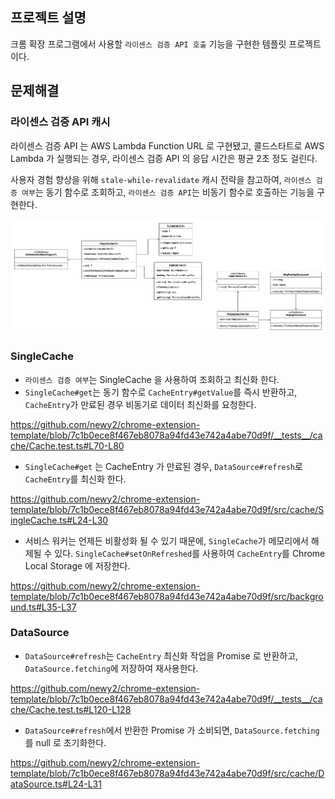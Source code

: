 ## 프로젝트 설명
크롬 확장 프로그램에서 사용할 `라이센스 검증 API 호출` 기능을 구현한 템플릿 프로젝트이다.

## 문제해결
### 라이센스 검증 API 캐시

라이센스 검증 API 는 AWS Lambda Function URL 로 구현됐고, 콜드스타트로 AWS Lambda 가 실행되는 경우, 라이센스 검증 API 의 응답 시간은 평균 2초 정도 걸린다.

사용자 경험 향상을 위해 `stale-while-revalidate` 캐시 전략을 참고하여, `라이센스 검증 여부`는 동기 함수로 조회하고, `라이센스 검증 API`는 비동기 함수로 호출하는 기능을 구현한다. 


<img src="docs/SingleCache.png">

### SingleCache
- `라이센스 검증 여부`는 SingleCache 을 사용하여 조회하고 최신화 한다.
- `SingleCache#get`는 동기 함수로 `CacheEntry#getValue`를 즉시 반환하고, `CacheEntry`가 만료된 경우 비동기로 데이터 최신화를 요청한다.

https://github.com/newy2/chrome-extension-template/blob/7c1b0ece8f467eb8078a94fd43e742a4abe70d9f/__tests__/cache/Cache.test.ts#L70-L80

- `SingleCache#get` 는 CacheEntry 가 만료된 경우, `DataSource#refresh`로 `CacheEntry`를 최신화 한다.

https://github.com/newy2/chrome-extension-template/blob/7c1b0ece8f467eb8078a94fd43e742a4abe70d9f/src/cache/SingleCache.ts#L24-L30
  
- 서비스 워커는 언제든 비활성화 될 수 있기 때문에, `SingleCache`가 메모리에서 해제될 수 있다. `SingleCache#setOnRefreshed`를 사용하여 `CacheEntry`를 Chrome Local Storage 에 저장한다.
 
https://github.com/newy2/chrome-extension-template/blob/7c1b0ece8f467eb8078a94fd43e742a4abe70d9f/src/background.ts#L35-L37

### DataSource
- `DataSource#refresh`는 `CacheEntry` 최신화 작업을 Promise 로 반환하고, `DataSource.fetching`에 저장하여 재사용한다.

https://github.com/newy2/chrome-extension-template/blob/7c1b0ece8f467eb8078a94fd43e742a4abe70d9f/__tests__/cache/Cache.test.ts#L120-L128

- `DataSource#refresh`에서 반환한 Promise 가 소비되면, `DataSource.fetching`를 null 로 초기화한다.

https://github.com/newy2/chrome-extension-template/blob/7c1b0ece8f467eb8078a94fd43e742a4abe70d9f/src/cache/DataSource.ts#L24-L31

